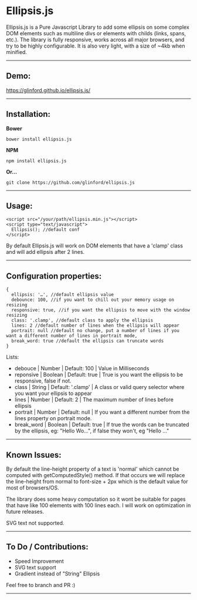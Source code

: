 Ellipsis.js
===================

Ellipsis.js is a Pure Javascript Library to add some ellipsis on some complex DOM elements such as multiline divs or elements with childs (links, spans, etc.).
The library is fully responsive, works across all major browsers, and try to be highly configurable.
It is also very light, with a size of ~4kb when minified. 

----------

Demo:
----

https://glinford.github.io/ellipsis.js/


----------


Installation:
-------------

 **Bower**

    bower install ellipsis.js

 **NPM**

    npm install ellipsis.js

 **Or…**

    git clone https://github.com/glinford/ellipsis.js

----------

Usage:
-------------------

    <script src="/your/path/ellipsis.min.js"></script>
    <script type="text/javascript">
      Ellipsis(); //default conf
    </script>

By default Ellipsis.js will work on DOM elements that have a 'clamp' class and will add ellipsis after 2 lines.

----------
Configuration properties:
-------------------

    {
      ellipsis: '…', //default ellipsis value
	  debounce: 100, //if you want to chill out your memory usage on resizing
	  responsive: true, //if you want the ellipsis to move with the window resizing
	  class: '.clamp', //default class to apply the ellipsis
	  lines: 2 //default number of lines when the ellipsis will appear
	  portrait: null //default no change, put a number of lines if you want a different number of lines in portrait mode,
	  break_word: true //default the ellipsis can truncate words
    }

Lists:
- debouce | Number | Default: 100 | Value in Milliseconds
- reponsive | Boolean | Default: true | True is you want the ellipsis to be responsive, false if not.
- class | String | Default: '.clamp' | A class or valid query selector where you want your ellipsis to appear
- lines | Number | Default: 2 | The maximum number of lines before ellipsis
- portrait | Number | Default: null | If you want a different number from the lines property on portrait mode.
- break_word | Boolean | Default: true | If true the words can be truncated by the ellipsis, eg: "Hello Wo…", if false they won't, eg "Hello …"

----------

Known Issues:
-------------------

By default the line-height property of a text is 'normal' which cannot be computed with getComputedStyle() method. If that occurs we will replace the line-height from normal to font-size + 2px which is the default value for most of browsers/OS.

The library does some heavy computation so it wont be suitable for pages that have like 100 elements with 100 lines each. I will work on optimization in future releases.

SVG text not supported.

----------

To Do / Contributions:
-------------------

- Speed Improvement
- SVG text support
- Gradient instead of "String" Ellipsis

Feel free to branch and PR :)

----------
